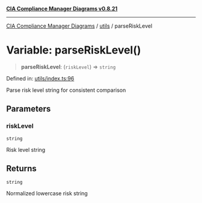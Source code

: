 [**CIA Compliance Manager Diagrams v0.8.21**](../../README.md)

***

[CIA Compliance Manager Diagrams](../../modules.md) / [utils](../README.md) / parseRiskLevel

# Variable: parseRiskLevel()

> **parseRiskLevel**: (`riskLevel`) => `string`

Defined in: [utils/index.ts:96](https://github.com/Hack23/cia-compliance-manager/blob/689e67e40bb6afe811128d672a0d7dd5fcbdaea5/src/utils/index.ts#L96)

Parse risk level string for consistent comparison

## Parameters

### riskLevel

`string`

Risk level string

## Returns

`string`

Normalized lowercase risk string
